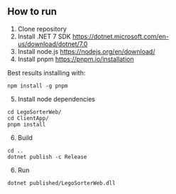 ## How to run
1. Clone repository
2. Install .NET 7 SDK https://dotnet.microsoft.com/en-us/download/dotnet/7.0
3. Install node.js https://nodejs.org/en/download/
4. Install pnpm https://pnpm.io/installation

Best results installing with:
```commandline
npm install -g pnpm
```

5. Install node dependencies 
```commandline
cd LegoSorterWeb/
cd ClientApp/
pnpm install
```

6. Build 
```commandline
cd ..
dotnet publish -c Release
```

6. Run 
```commandline
dotnet published/LegoSorterWeb.dll
```